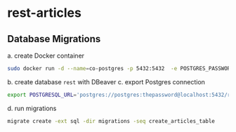 # rest-articles
## Database Migrations
a. create Docker container
```sh
sudo docker run -d --name=co-postgres -p 5432:5432  -e POSTGRES_PASSWORD=thepassword postgres
```
b. create database `rest` with DBeaver
c. export Postgres connection
```sh
export POSTGRESQL_URL='postgres://postgres:thepassword@localhost:5432/rest?sslmode=disable'
```
d. run migrations
```sh
migrate create -ext sql -dir migrations -seq create_articles_table
```